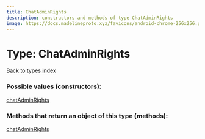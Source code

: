 ```yaml
---
title: ChatAdminRights
description: constructors and methods of type ChatAdminRights
image: https://docs.madelineproto.xyz/favicons/android-chrome-256x256.png
---
```

# Type: ChatAdminRights
[Back to types index](index.md)



### Possible values (constructors):

[chatAdminRights](../constructors/chatAdminRights.md)  



### Methods that return an object of this type (methods):



[chatAdminRights](../constructors/chatAdminRights.md)  

